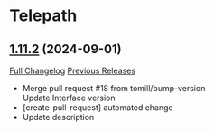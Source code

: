 # Telepath

## [1.11.2](https://github.com/tomill/wow-Telepath/tree/1.11.2) (2024-09-01)
[Full Changelog](https://github.com/tomill/wow-Telepath/compare/1.11.1...1.11.2) [Previous Releases](https://github.com/tomill/wow-Telepath/releases)

- Merge pull request #18 from tomill/bump-version  
    Update Interface version  
- [create-pull-request] automated change  
- Update description  